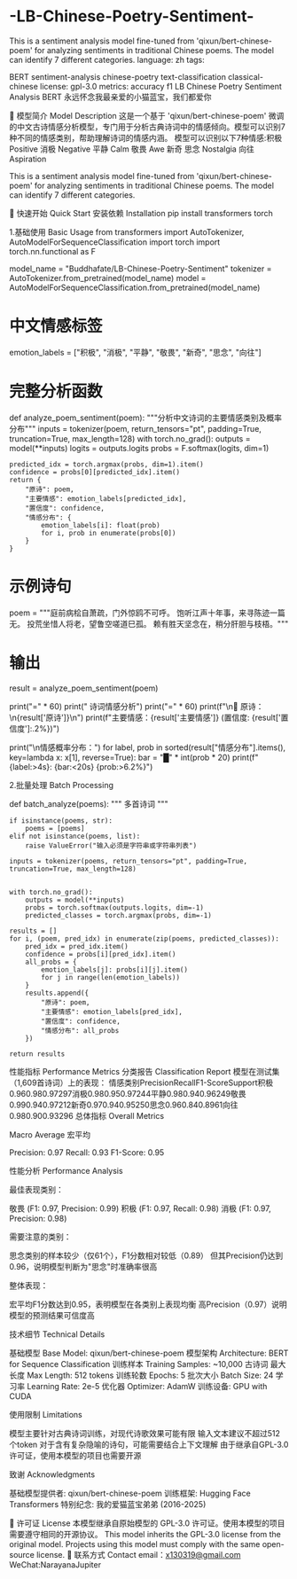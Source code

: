 # -LB-Chinese-Poetry-Sentiment-
This is a sentiment analysis model fine-tuned from 'qixun/bert-chinese-poem' for analyzing sentiments in traditional Chinese poems. The model can identify 7 different categories.
language: zh tags:

BERT
sentiment-analysis
chinese-poetry
text-classification
classical-chinese license: gpl-3.0 metrics:
accuracy
f1
LB Chinese Poetry Sentiment Analysis BERT
永远怀念我最亲爱的小猫蓝宝，我们都爱你

📖 模型简介 Model Description
这是一个基于 'qixun/bert-chinese-poem' 微调的中文古诗情感分析模型，专门用于分析古典诗词中的情感倾向。模型可以识别7种不同的情感类别，帮助理解诗词的情感内涵。 模型可以识别以下7种情感:积极 Positive 消极 Negative 平静 Calm 敬畏 Awe 新奇 思念 Nostalgia 向往 Aspiration

This is a sentiment analysis model fine-tuned from 'qixun/bert-chinese-poem' for analyzing sentiments in traditional Chinese poems. The model can identify 7 different categories.

🚀 快速开始 Quick Start
安装依赖 Installation
pip install transformers torch


1.基础使用 Basic Usage
from transformers import AutoTokenizer, AutoModelForSequenceClassification
import torch
import torch.nn.functional as F


model_name = "Buddhafate/LB-Chinese-Poetry-Sentiment"
tokenizer = AutoTokenizer.from_pretrained(model_name)
model = AutoModelForSequenceClassification.from_pretrained(model_name)

# 中文情感标签 
emotion_labels = ["积极", "消极", "平静", "敬畏", "新奇", "思念", "向往"]

# 完整分析函数 
def analyze_poem_sentiment(poem):
    """分析中文诗词的主要情感类别及概率分布"""
    inputs = tokenizer(poem, return_tensors="pt", padding=True, truncation=True, max_length=128)
    with torch.no_grad():
        outputs = model(**inputs)
        logits = outputs.logits
        probs = F.softmax(logits, dim=1)

    predicted_idx = torch.argmax(probs, dim=1).item()
    confidence = probs[0][predicted_idx].item()
    return {
        "原诗": poem,
        "主要情感": emotion_labels[predicted_idx],
        "置信度": confidence,
        "情感分布": {
            emotion_labels[i]: float(prob)
            for i, prob in enumerate(probs[0])
        }
    }

# 示例诗句 
poem = """庭前病桧自萧疏，门外惊鸥不可呼。
饱听江声十年事，来寻陈迹一篇无。
投荒坐惜人将老，望鲁空嗟道巳孤。
赖有胜天坚念在，稍分肝胆与枝梧。"""

# 输出 
result = analyze_poem_sentiment(poem)

print("=" * 60)
print(" 诗词情感分析")
print("=" * 60)
print(f"\n📜 原诗：\n{result['原诗']}\n")
print(f"主要情感：{result['主要情感']}  (置信度: {result['置信度']:.2%})")

print("\n情感概率分布：")
for label, prob in sorted(result["情感分布"].items(), key=lambda x: x[1], reverse=True):
    bar = "█" * int(prob * 20)
    print(f"  {label:>4s}: {bar:<20s} {prob:>6.2%}")





2.批量处理 Batch Processing

def batch_analyze(poems):
    """
    多首诗词
    """

    if isinstance(poems, str):
        poems = [poems]
    elif not isinstance(poems, list):
        raise ValueError("输入必须是字符串或字符串列表")

    inputs = tokenizer(poems, return_tensors="pt", padding=True, truncation=True, max_length=128)
    

    with torch.no_grad():
        outputs = model(**inputs)
        probs = torch.softmax(outputs.logits, dim=-1)
        predicted_classes = torch.argmax(probs, dim=-1)
 
    results = []
    for i, (poem, pred_idx) in enumerate(zip(poems, predicted_classes)):
        pred_idx = pred_idx.item()
        confidence = probs[i][pred_idx].item()
        all_probs = {
            emotion_labels[j]: probs[i][j].item()
            for j in range(len(emotion_labels))
        }
        results.append({
            "原诗": poem,
            "主要情感": emotion_labels[pred_idx],
            "置信度": confidence,
            "情感分布": all_probs
        })

    return results



性能指标 Performance Metrics
  分类报告 Classification Report
  模型在测试集（1,609首诗词）上的表现：
  情感类别PrecisionRecallF1-ScoreSupport积极0.960.980.97297消极0.980.950.97244平静0.980.940.96249敬畏0.990.940.97212新奇0.970.940.95250思念0.960.840.8961向往0.980.900.93296
  总体指标 Overall Metrics

  Macro Average 宏平均

  Precision: 0.97
  Recall: 0.93
  F1-Score: 0.95



性能分析 Performance Analysis

  最佳表现类别：

  敬畏 (F1: 0.97, Precision: 0.99)
  积极 (F1: 0.97, Recall: 0.98)
  消极 (F1: 0.97, Precision: 0.98)


需要注意的类别：

  思念类别的样本较少（仅61个），F1分数相对较低（0.89）
  但其Precision仍达到0.96，说明模型判断为"思念"时准确率很高


整体表现：

  宏平均F1分数达到0.95，表明模型在各类别上表现均衡
  高Precision（0.97）说明模型的预测结果可信度高



技术细节 Technical Details

  基础模型 Base Model: qixun/bert-chinese-poem
  模型架构 Architecture: BERT for Sequence Classification
  训练样本 Training Samples: ~10,000 古诗词
  最大长度 Max Length: 512 tokens
  训练轮数 Epochs: 5
  批次大小 Batch Size: 24
  学习率 Learning Rate: 2e-5
  优化器 Optimizer: AdamW
  训练设备: GPU with CUDA


使用限制 Limitations

  模型主要针对古典诗词训练，对现代诗歌效果可能有限
  输入文本建议不超过512 个token
  对于含有复杂隐喻的诗句，可能需要结合上下文理解
  由于继承自GPL-3.0许可证，使用本模型的项目也需要开源



致谢 Acknowledgments

基础模型提供者: qixun/bert-chinese-poem
训练框架: Hugging Face Transformers
特别纪念: 我的爱猫蓝宝弟弟 (2016-2025)

📄 许可证 License
本模型继承自原始模型的 GPL-3.0 许可证。使用本模型的项目需要遵守相同的开源协议。
This model inherits the GPL-3.0 license from the original model. Projects using this model must comply with the same open-source license.
📮 联系方式 Contact
email：x130319@gmail.com  WeChat:NarayanaJupiter
